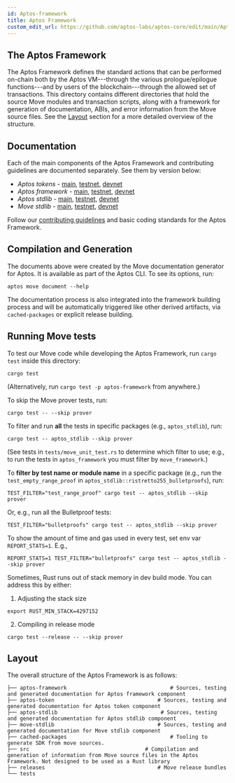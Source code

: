 ```yaml
---
id: Aptos-framework
title: Aptos Framework
custom_edit_url: https://github.com/aptos-labs/aptos-core/edit/main/Aptos-move/Aptos-framework/README.md
---
```


## The Aptos Framework

The Aptos Framework defines the standard actions that can be performed on-chain
both by the Aptos VM---through the various prologue/epilogue functions---and by
users of the blockchain---through the allowed set of transactions. This
directory contains different directories that hold the source Move
modules and transaction scripts, along with a framework for generation of
documentation, ABIs, and error information from the Move source
files. See the [Layout](#layout) section for a more detailed overview of the structure.

## Documentation

Each of the main components of the Aptos Framework and contributing guidelines are documented separately. See them by version below:

* *Aptos tokens* - [main](https://github.com/aptos-labs/aptos-core/blob/main/aptos-move/framework/aptos-token/doc/overview.md), [testnet](https://github.com/aptos-labs/aptos-core/blob/testnet/aptos-move/framework/aptos-token/doc/overview.md), [devnet](https://github.com/aptos-labs/aptos-core/blob/devnet/aptos-move/framework/aptos-token/doc/overview.md)
* *Aptos framework* - [main](https://github.com/aptos-labs/aptos-core/blob/main/aptos-move/framework/aptos-framework/doc/overview.md), [testnet](https://github.com/aptos-labs/aptos-core/blob/testnet/aptos-move/framework/aptos-framework/doc/overview.md), [devnet](https://github.com/aptos-labs/aptos-core/blob/devnet/aptos-move/framework/aptos-framework/doc/overview.md)
* *Aptos stdlib* - [main](https://github.com/aptos-labs/aptos-core/blob/main/aptos-move/framework/aptos-stdlib/doc/overview.md), [testnet](https://github.com/aptos-labs/aptos-core/blob/testnet/aptos-move/framework/aptos-stdlib/doc/overview.md), [devnet](https://github.com/aptos-labs/aptos-core/blob/devnet/aptos-move/framework/aptos-stdlib/doc/overview.md)
* *Move stdlib* - [main](https://github.com/aptos-labs/aptos-core/blob/main/aptos-move/framework/move-stdlib/doc/overview.md), [testnet](https://github.com/aptos-labs/aptos-core/blob/testnet/aptos-move/framework/move-stdlib/doc/overview.md), [devnet](https://github.com/aptos-labs/aptos-core/blob/devnet/aptos-move/framework/move-stdlib/doc/overview.md)

Follow our [contributing guidelines](CONTRIBUTING.md) and basic coding standards for the Aptos Framework.

## Compilation and Generation

The documents above were created by the Move documentation generator for Aptos. It is available as part of the Aptos CLI. To see its options, run:
```shell
aptos move document --help
```

The documentation process is also integrated into the framework building process and will be automatically triggered like other derived artifacts, via `cached-packages` or explicit release building.

## Running Move tests

To test our Move code while developing the Aptos Framework, run `cargo test` inside this directory:

```
cargo test
```

(Alternatively, run `cargo test -p aptos-framework` from anywhere.)

To skip the Move prover tests, run:

```
cargo test -- --skip prover
```

To filter and run **all** the tests in specific packages (e.g., `aptos_stdlib`), run:

```
cargo test -- aptos_stdlib --skip prover
```

(See tests in `tests/move_unit_test.rs` to determine which filter to use; e.g., to run the tests in `aptos_framework` you must filter by `move_framework`.)

To **filter by test name or module name** in a specific package (e.g., run the `test_empty_range_proof` in `aptos_stdlib::ristretto255_bulletproofs`), run:

```
TEST_FILTER="test_range_proof" cargo test -- aptos_stdlib --skip prover
```

Or, e.g., run all the Bulletproof tests:
```
TEST_FILTER="bulletproofs" cargo test -- aptos_stdlib --skip prover
```

To show the amount of time and gas used in every test, set env var `REPORT_STATS=1`.
E.g.,
```
REPORT_STATS=1 TEST_FILTER="bulletproofs" cargo test -- aptos_stdlib --skip prover
```

Sometimes, Rust runs out of stack memory in dev build mode.  You can address this by either:
1. Adjusting the stack size

```
export RUST_MIN_STACK=4297152
```

2. Compiling in release mode

```
cargo test --release -- --skip prover
```

## Layout
The overall structure of the Aptos Framework is as follows:

```
├── aptos-framework                                 # Sources, testing and generated documentation for Aptos framework component
├── aptos-token                                 # Sources, testing and generated documentation for Aptos token component
├── aptos-stdlib                                 # Sources, testing and generated documentation for Aptos stdlib component
├── move-stdlib                                 # Sources, testing and generated documentation for Move stdlib component
├── cached-packages                                 # Tooling to generate SDK from move sources.
├── src                                     # Compilation and generation of information from Move source files in the Aptos Framework. Not designed to be used as a Rust library
├── releases                                    # Move release bundles
└── tests
```
